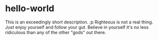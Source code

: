 # hello-world
This is an exceedingly short description. ;p
Righteous is not a real thing. Just enjoy yourself and follow your gut. Believe in yourself it's no less ridiculous than any of the other "gods" out there.
